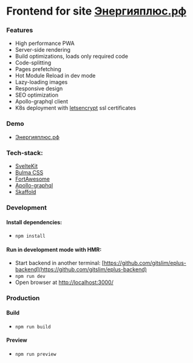 # Frontend for site [Энергияплюс.рф](https://xn--c1adkmgpem4hrai.xn--p1ai/)

### Features
- High performance PWA
- Server-side rendering
- Build optimizations, loads only required code
- Code-splitting
- Pages prefetching
- Hot Module Reload in dev mode
- Lazy-loading images  
- Responsive design
- SEO optimization
- Apollo-graphql client
- K8s deployment with [letsencrypt](https://letsencrypt.org/) ssl certificates

### Demo
- [Энергияплюс.рф](https://xn--c1adkmgpem4hrai.xn--p1ai/)

### Tech-stack:
- [SvelteKit](https://kit.svelte.dev/)
- [Bulma CSS](https://bulma.io/)
- [FortAwesome](https://fortawesome.com/)
- [Apollo-graphql](https://www.apollographql.com/)
- [Skaffold](https://skaffold.dev/)

### Development
#### Install dependencies:
- `npm install`

#### Run in development mode with HMR:
- Start backend in another terminal: [https://github.com/gitslim/eplus-backend](https://github.com/gitslim/eplus-backend)
- `npm run dev`
- Open browser at [http://localhost:3000/](http://localhost:3000/)

### Production
#### Build
- `npm run build`

#### Preview
- `npm run preview`

